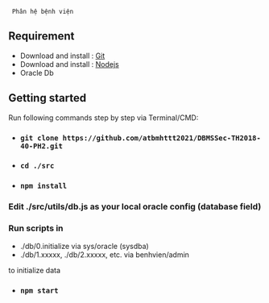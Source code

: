      Phân hệ bệnh viện

## Requirement
* Download and install : [Git](https://git-scm.com/downloads)
* Download and install : [Nodejs](https://nodejs.org/en/)
* Oracle Db

## Getting started

 Run following commands step by step via Terminal/CMD:
* ### `git clone https://github.com/atbmhttt2021/DBMSSec-TH2018-40-PH2.git`

* ### `cd ./src`

* ### `npm install`

### Edit ./src/utils/db.js as your local oracle config (database field)

### Run scripts in 
* ./db/0.initialize via sys/oracle (sysdba)
* ./db/1.xxxxx, ./db/2.xxxxx, etc. via benhvien/admin

to initialize data

* ### `npm start`
